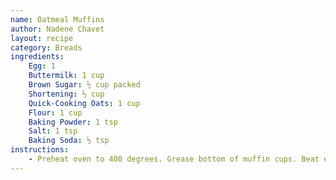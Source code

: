 ```yaml
---
name: Oatmeal Muffins
author: Nadene Chavet
layout: recipe
category: Breads
ingredients:
    Egg: 1
    Buttermilk: 1 cup
    Brown Sugar: ½ cup packed
    Shortening: ⅓ cup
    Quick-Cooking Oats: 1 cup
    Flour: 1 cup
    Baking Powder: 1 tsp
    Salt: 1 tsp
    Baking Soda: ½ tsp
instructions:
    - Preheat oven to 400 degrees. Grease bottom of muffin cups. Beat egg; stir in buttermilk, brown sugar and shortening. Mix in remaining ingredients. Bake 20-25 minutes. Makes 12.
---
```

